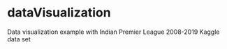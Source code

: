# dataVisualization
Data visualization example with Indian Premier League 2008-2019 Kaggle data set
